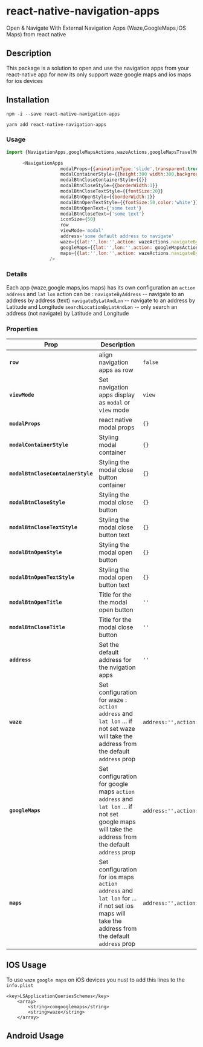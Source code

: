 # react-native-navigation-apps

Open & Navigate With External Navigation Apps (Waze,GoogleMaps,iOS Maps) from react native

## Description
This package is a solution to open and use the navigation apps from your react-native app
for now its only support waze google maps and ios maps for ios devices

## Installation

```
npm -i --save react-native-navigation-apps
```
```
yarn add react-native-navigation-apps
```

### Usage
```javascript
import {NavigationApps,googleMapsActions,wazeActions,googleMapsTravelModes} from "./src/components/NavigationApss";

      <NavigationApps
                    modalProps={{animationType:'slide',transparent:true}}
                    modalContainerStyle={{height:300 width:300,backgroundColor:'white',justifyContent:'center',alignItems:'center'}}
                    modalBtnCloseContainerStyle={{}}
                    modalBtnCloseStyle={{borderWidth:1}}
                    modalBtnCloseTextStyle={{fontSize:20}}
                    modalBtnOpenStyle={{borderWidth:1}}
                    modalBtnOpenTextStyle={{fontSize:50,color:'white'}}
                    modalBtnOpenText={'some text'}
                    modalBtnCloseText={'some text'}
                    iconSize={50}
                    row
                    viewMode='modal'
                    address='some default address to navigate'
                    waze={{lat:'',lon:'',action: wazeActions.navigateByAddress}}
                    googleMaps={{lat:'',lon:'',action: googleMapsActions.navigateByAddress,travelMode:googleMapsTravelModes.driving}}
                    maps={{lat:'',lon:'',action: wazeActions.navigateByAddress}}
                />
```


### Details
Each app (waze,google maps,ios maps) has its own configuration an `action` `address` and `lat` `lon`
action can be :
`navigateByAddress` -- navigate to an address by address (text)
`navigateByLatAndLon` -- navigate to an address by Latitude and Longitude
`searchLocationByLatAndLon` -- only search an address (not navigate) by Latitude and Longitude

### Properties

| Prop                  | Description                                                                                                                                                                                                                                                                                                             | Default        |
| --------------------- | ----------------------------------------------------------------------------------------------------------------------------------------------------------------------------------------------------------------------------------------------------------------------------------------------------------------------- | -------------- |
| **`row`**         | align navigation apps as row     | `false` |
| **`viewMode`**       | Set navigation apps display as `modal` or `view` mode  | `view`|
| **`modalProps`**     | react native modal props       | `{}` |
| **`modalContainerStyle`**        | Styling modal container   | `{}`  |
| **`modalBtnCloseContainerStyle`**          | Styling the modal close button container |`{}`
| **`modalBtnCloseStyle`**           | Styling the modal close button   |`{}`|
| **`modalBtnCloseTextStyle`**           | Styling the modal close button text  |`{}`|
| **`modalBtnOpenStyle`**           | Styling the modal open button  |`{}`|
| **`modalBtnOpenTextStyle`**           | Styling the modal open button text  | `{}` |
| **`modalBtnOpenTitle`**           | Title for the the modal open button   |   `''`    |
| **`modalBtnCloseTitle`**           | Title for the modal close button   |   `''`    |
| **`address`**           | Set the default address for the nvigation apps   |   `''`    |
| **`waze`**           | Set configuration for waze : `action` `address` and `lat lon` ... if not set waze will take the address from the default `address` prop |   `address:'',action:navigateByAddress`,`lat`:'',`lon`:''    |
| **`googleMaps`**           |Set configuration for google maps `action` `address` and `lat lon`  ... if not set google maps will take the address from the default `address` prop   | `address:'',action:navigateByAddress`,`lat`:'',`lon`:''     |
| **`maps`**           | Set configuration for ios maps  `action` `address` and `lat lon` for ... if not set ios maps will take the address from the default `address` prop |   `address:'',action:navigateByAddress`,`lat`:'',`lon`:''   |

## IOS Usage 
To use `waze` `google maps` on iOS devices you nust to add this lines to the `info.plist`
```
<key>LSApplicationQueriesSchemes</key>
	<array>
		<string>comgooglemaps</string>
		<string>waze</string>
	</array>
```

## Android Usage


